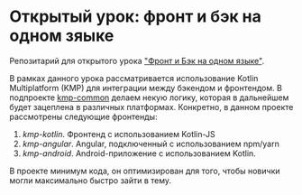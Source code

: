 # Открытый урок: фронт и бэк на одном зяыке

Репозитарий для открытого урока ["Фронт и Бэк на одном языке"](https://docs.google.com/presentation/d/1QL84s0OEWOEGbfUvOzohIfSaq_4NsWqScuz6FKr-uWI/edit?usp=sharing).

В рамках данного урока рассматривается использование Kotlin Multiplatform (KMP) для интеграции между бэкендом и фронтендом.
В подпроекте [kmp-common](kmp-common) делаем некую логику, которая в дальнейшем будет зацеплена в различных платформах. Конкретно, в данном проекте рассмотрены 
следующие фронтенды: 
1. *kmp-kotlin*. Фронтенд с использованием Kotlin-JS
2. *kmp-angular*. Angular, подключенный с использованием npm/yarn
3. *kmp-android*. Android-приложение с использованием Kotlin.

В проекте минимум кода, он оптимизирован для того, чтобы новички могли максимально быстро зайти в тему.

